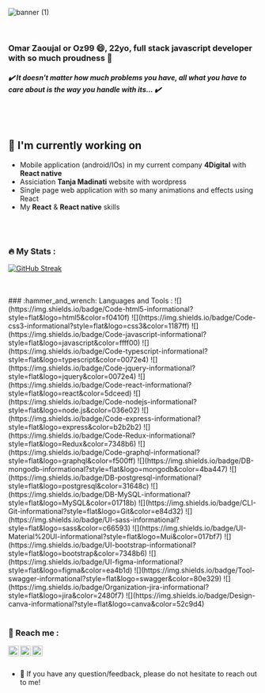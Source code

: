 ![banner (1)](https://user-images.githubusercontent.com/71842820/175347571-57b1e030-4ce6-4b42-b29d-b8c18a5584c9.png)


</br>

### Omar Zaoujal or Oz99 😄, 22yo, full stack javascript developer with so much proudness 🤙
##### ✔️ It doesn't matter how much problems you have, all what you have to care about is the way you handle with its...  ✔️

</br>
</br>



## 🔭 I'm currently working on

- Mobile application (android/IOs) in my current company **4Digital** with **React native**
- Assiciation **Tanja Madinati** website with wordpress
- Single page web application with so many animations and effects using React 
- My **React** & **React native** skills

</br>
</br>

### :fire: My Stats :

[![GitHub Streak](https://github-readme-streak-stats.herokuapp.com?user=omarZaoujal99&theme=cobalt&hide_border=true&date_format=M%20j%5B%2C%20Y%5D&background=010AFF00&stroke=FF1045&border=FF1045&ring=FF1045&fire=7B162B&currStreakNum=FF1045&sideNums=FBD385&currStreakLabel=FBD385&sideLabels=FBD385&dates=7B162B)](https://git.io/streak-stats)

<!---[![Top Langs](https://github-readme-stats.vercel.app/api/top-langs/?username=omarZaoujal99&layout=compact)](https://github.com/omarZaoujal99/github-readme-stats)--->

</br>
</br>
<!--- ![](https://img.shields.io/badge/Code-react%20native-informational?style=flat&logo=react&color=5dceed) --->
### :hammer_and_wrench: Languages and Tools :
![](https://img.shields.io/badge/Code-html5-informational?style=flat&logo=html5&color=f0410f)
![](https://img.shields.io/badge/Code-css3-informational?style=flat&logo=css3&color=1187ff)
![](https://img.shields.io/badge/Code-javascript-informational?style=flat&logo=javascript&color=ffff00)
![](https://img.shields.io/badge/Code-typescript-informational?style=flat&logo=typescript&color=0072e4)
![](https://img.shields.io/badge/Code-jquery-informational?style=flat&logo=jquery&color=0072e4)
![](https://img.shields.io/badge/Code-react-informational?style=flat&logo=react&color=5dceed)
![](https://img.shields.io/badge/Code-nodejs-informational?style=flat&logo=node.js&color=036e02)
![](https://img.shields.io/badge/Code-express-informational?style=flat&logo=express&color=b2b2b2)
![](https://img.shields.io/badge/Code-Redux-informational?style=flat&logo=Redux&color=7348b6)
![](https://img.shields.io/badge/Code-graphql-informational?style=flat&logo=graphql&color=f500ff)
![](https://img.shields.io/badge/DB-mongodb-informational?style=flat&logo=mongodb&color=4ba447)
![](https://img.shields.io/badge/DB-postgresql-informational?style=flat&logo=postgresql&color=31648c)
![](https://img.shields.io/badge/DB-MySQL-informational?style=flat&logo=MySQL&color=01718b)
![](https://img.shields.io/badge/CLI-Git-informational?style=flat&logo=Git&color=e84d32)
![](https://img.shields.io/badge/UI-sass-informational?style=flat&logo=sass&color=c66593)
![](https://img.shields.io/badge/UI-Material%20UI-informational?style=flat&logo=Mui&color=017bf7)
![](https://img.shields.io/badge/UI-bootstrap-informational?style=flat&logo=bootstrap&color=7348b6)
![](https://img.shields.io/badge/UI-figma-informational?style=flat&logo=figma&color=ea4b1d)
![](https://img.shields.io/badge/Tool-swagger-informational?style=flat&logo=swagger&color=80e329)
![](https://img.shields.io/badge/Organization-jira-informational?style=flat&logo=jira&color=2480f7)
![](https://img.shields.io/badge/Design-canva-informational?style=flat&logo=canva&color=52c9d4)

</br>
</br>

### 🤝 Reach me :
<a href="https://www.linkedin.com/in/omar-zaoujal-801b141bb/" target="_blank"><img align="left" src="https://raw.githubusercontent.com/yushi1007/yushi1007/main/images/linkedin.svg" alt="Omar Zaoujal | LinkedIn" width="21px"/></a>
<a href="https://www.instagram.com/oz99__/" target="_blank"><img align="left" src="https://raw.githubusercontent.com/yushi1007/yushi1007/main/images/instagram.svg" alt="Omar Zaoujal | Instagram" width="21px"/></a>
<a href="wa.link/ca7lxd" target="_blank"><img align="left" src="https://user-images.githubusercontent.com/71842820/175346149-32a4c7bf-6100-4908-9a8d-2a63e0ffacff.png" alt="Omar Zaoujal | whatsapp" width="21px"/></a>

</br>
</br>

- 💬 If you have any question/feedback, please do not hesitate to reach out to me!
